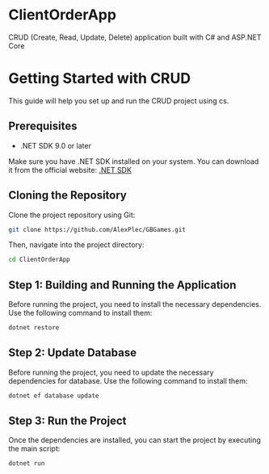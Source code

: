 # ClientOrderApp
CRUD (Create, Read, Update, Delete) application built with C# and ASP.NET Core

# Getting Started with CRUD

This guide will help you set up and run the CRUD project using cs.

## Prerequisites

 - .NET SDK 9.0 or later
   
 Make sure you have .NET SDK installed on your system. You can download it from the official website: [.NET SDK](https://dotnet.microsoft.com/en-us/download/dotnet/9.0)

## Cloning the Repository

Clone the project repository using Git:

```sh
git clone https://github.com/AlexPlec/GBGames.git
```

Then, navigate into the project directory:

```sh
cd ClientOrderApp
```

## Step 1: Building and Running the Application

Before running the project, you need to install the necessary dependencies. Use the following command to install them:
 
 ```sh
dotnet restore
```

## Step 2: Update Database

Before running the project, you need to update the necessary dependencies for database. Use the following command to install them:

```sh
dotnet ef database update
```

## Step 3: Run the Project

Once the dependencies are installed, you can start the project by executing the main script:

```sh
dotnet run
```

